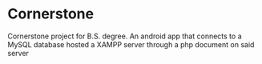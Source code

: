 # Cornerstone
Cornerstone project for B.S. degree. An android app that connects to a MySQL database hosted a XAMPP server through a php document on said server
